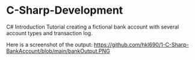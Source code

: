 # C-Sharp-Development

C# Introduction Tutorial creating a fictional bank account with several account types and transaction log.

Here is a screenshot of the output:
https://github.com/hkl690/1-C-Sharp-BankAccount/blob/main/bankOutput.PNG
